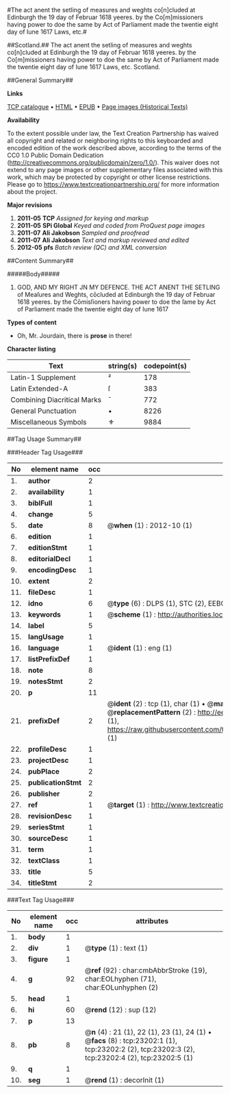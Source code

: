 #The act anent the setling of measures and weghts co[n]cluded at Edinburgh the 19 day of Februar 1618 yeeres. by the Co[m]missioners having power to doe the same by Act of Parliament made the twentie eight day of Iune 1617 Laws, etc.#

##Scotland.##
The act anent the setling of measures and weghts co[n]cluded at Edinburgh the 19 day of Februar 1618 yeeres. by the Co[m]missioners having power to doe the same by Act of Parliament made the twentie eight day of Iune 1617
Laws, etc.
Scotland.

##General Summary##

**Links**

[TCP catalogue](http://www.ota.ox.ac.uk/tcp/)  • 
[HTML](http://tei.it.ox.ac.uk/tcp/Texts-HTML/free/A68/A68706.html)  • 
[EPUB](http://tei.it.ox.ac.uk/tcp/Texts-EPUB/free/A68/A68706.epub) • 
[Page images (Historical Texts)](https://historicaltexts.jisc.ac.uk/eebo-99857461e)

**Availability**

To the extent possible under law, the Text Creation Partnership has waived all copyright and related or neighboring rights to this keyboarded and encoded edition of the work described above, according to the terms of the CC0 1.0 Public Domain Dedication (http://creativecommons.org/publicdomain/zero/1.0/). This waiver does not extend to any page images or other supplementary files associated with this work, which may be protected by copyright or other license restrictions. Please go to https://www.textcreationpartnership.org/ for more information about the project.

**Major revisions**

1. __2011-05__ __TCP__ *Assigned for keying and markup*
1. __2011-05__ __SPi Global__ *Keyed and coded from ProQuest page images*
1. __2011-07__ __Ali Jakobson__ *Sampled and proofread*
1. __2011-07__ __Ali Jakobson__ *Text and markup reviewed and edited*
1. __2012-05__ __pfs__ *Batch review (QC) and XML conversion*

##Content Summary##

#####Body#####

1. GOD, AND MY RIGHT JN MY DEFENCE. THE ACT ANENT THE SETLING of Meaſures and Weghts, cōcluded at Edinburgh the 19 day of Februar 1618 yeeres. by the Cōmisſioners having power to doe the ſame by Act of Parliament made the twentie eight day of Iune 1617

**Types of content**

  * Oh, Mr. Jourdain, there is **prose** in there!

**Character listing**


|Text|string(s)|codepoint(s)|
|---|---|---|
|Latin-1 Supplement|²|178|
|Latin Extended-A|ſ|383|
|Combining             Diacritical Marks|̄|772|
|General Punctuation|•|8226|
|Miscellaneous Symbols|⚜|9884|

##Tag Usage Summary##

###Header Tag Usage###

|No|element name|occ|attributes|
|---|---|---|---|
|1.|__author__|2||
|2.|__availability__|1||
|3.|__biblFull__|1||
|4.|__change__|5||
|5.|__date__|8| @__when__ (1) : 2012-10 (1)|
|6.|__edition__|1||
|7.|__editionStmt__|1||
|8.|__editorialDecl__|1||
|9.|__encodingDesc__|1||
|10.|__extent__|2||
|11.|__fileDesc__|1||
|12.|__idno__|6| @__type__ (6) : DLPS (1), STC (2), EEBO-CITATION (1), PROQUEST (1), VID (1)|
|13.|__keywords__|1| @__scheme__ (1) : http://authorities.loc.gov/ (1)|
|14.|__label__|5||
|15.|__langUsage__|1||
|16.|__language__|1| @__ident__ (1) : eng (1)|
|17.|__listPrefixDef__|1||
|18.|__note__|8||
|19.|__notesStmt__|2||
|20.|__p__|11||
|21.|__prefixDef__|2| @__ident__ (2) : tcp (1), char (1)  •  @__matchPattern__ (2) : ([0-9\-]+):([0-9IVX]+) (1), (.+) (1)  •  @__replacementPattern__ (2) : http://eebo.chadwyck.com/downloadtiff?vid=$1&page=$2 (1), https://raw.githubusercontent.com/textcreationpartnership/Texts/master/tcpchars.xml#$1 (1)|
|22.|__profileDesc__|1||
|23.|__projectDesc__|1||
|24.|__pubPlace__|2||
|25.|__publicationStmt__|2||
|26.|__publisher__|2||
|27.|__ref__|1| @__target__ (1) : http://www.textcreationpartnership.org/docs/. (1)|
|28.|__revisionDesc__|1||
|29.|__seriesStmt__|1||
|30.|__sourceDesc__|1||
|31.|__term__|1||
|32.|__textClass__|1||
|33.|__title__|5||
|34.|__titleStmt__|2||


###Text Tag Usage###

|No|element name|occ|attributes|
|---|---|---|---|
|1.|__body__|1||
|2.|__div__|1| @__type__ (1) : text (1)|
|3.|__figure__|1||
|4.|__g__|92| @__ref__ (92) : char:cmbAbbrStroke (19), char:EOLhyphen (71), char:EOLunhyphen (2)|
|5.|__head__|1||
|6.|__hi__|60| @__rend__ (12) : sup (12)|
|7.|__p__|13||
|8.|__pb__|8| @__n__ (4) : 21 (1), 22 (1), 23 (1), 24 (1)  •  @__facs__ (8) : tcp:23202:1 (1), tcp:23202:2 (2), tcp:23202:3 (2), tcp:23202:4 (2), tcp:23202:5 (1)|
|9.|__q__|1||
|10.|__seg__|1| @__rend__ (1) : decorInit (1)|

